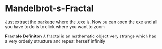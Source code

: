 # Mandelbrot-s-Fractal

Just extract the package where the .exe is. Now ou can open the exe and all you have to do is to click where you want to zoom 

**Fractale Definiton**
A fractal is an mathematic object very strange which has a very orderly structure and repeat herself infinitly 
